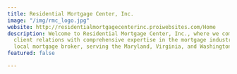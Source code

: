 ```yaml
---
title: Residential Mortgage Center, Inc.
image: "/img/rmc_logo.jpg"
website: http://residentialmortgagecenterinc.proiwebsites.com/Home
description: Welcome to Residential Mortgage Center, Inc., where we combine superb
  client relations with comprehensive expertise in the mortgage industry. We are your
  local mortgage broker, serving the Maryland, Virginia, and Washington, D.C. area.
featured: false

---
```

